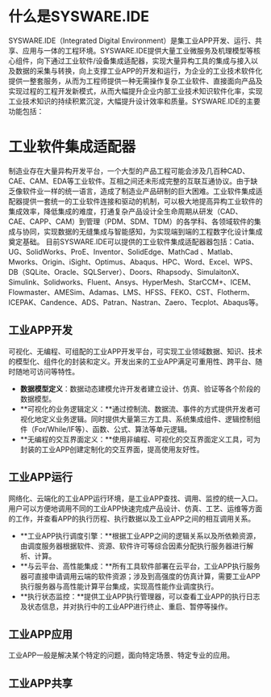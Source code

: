 # 什么是SYSWARE.IDE
SYSWARE.IDE（Integrated Digital Environment）是集工业APP开发、运行、共享、应用与一体的工程环境。SYSWARE.IDE提供大量工业微服务及机理模型等核心组件，向下通过工业软件/设备集成适配器，实现大量异构工具的集成与接入以及数据的采集与转换，向上支撑工业APP的开发和运行，为企业的工业技术软件化提供一整套服务，从而为工程师提供一种无需操作复杂工业软件、直接面向产品及实现过程的工程开发新模式，从而大幅提升企业内部工业技术知识软件化率，实现工业技术知识的持续积累沉淀，大幅提升设计效率和质量。SYSWARE.IDE的主要功能包括：
# 工业软件集成适配器
制造业存在大量异构开发平台，一个大型的产品工程可能会涉及几百种CAD、CAE、CAM、EDA等工业软件。互相之间还未形成完整的互联互通协议。由于缺乏像软件业一样的统一语言，造成了制造业产品研制的巨大困难。工业软件集成适配器提供一套统一的工业软件连接和驱动的机制，可以极大地提高异构工业软件的集成效率，降低集成的难度，打通复杂产品设计全生命周期从研发（CAD、CAE、CAPP、CAM）到管理（PDM、SDM、TDM）的各学科、各领域软件的集成与协同，实现数据的无缝集成与智能感知，为实现端到端的工程数字化设计集成奠定基础。
目前SYSWARE.IDE可以提供的工业软件集成适配器器包括：Catia、UG、SolidWorks、ProE、Inventor、SolidEdge、MathCad 、Matlab、Mworks、Origin、iSight、Optimus、Abaqus、HPC、Word、Excel、WPS、DB（SQLite、Oracle、SQLServer）、Doors、Rhapsody、SimulaitonX、Simulink、Solidworks、Fluent、Ansys、HyperMesh、StarCCM+、ICEM、Flowmaster、AMESim、Adamas、LMS、HFSS、FEKO、CST、Flotherm、ICEPAK、Candence、ADS、Patran、Nastran、Zaero、Tecplot、Abaqus等。
## 工业APP开发
可视化、无编程、可组配的工业APP开发平台，可实现工业领域数据、知识、技术的模型化、组件化的封装和定义。开发出来的工业APP满足可重用性、跨平台、随时随地可访问等特性。
- **数据模型定义**：数据动态建模允许开发者建立设计、仿真、验证等各个阶段的数据模型。
- **可视化的业务逻辑定义：**通过控制流、数据流、事件的方式提供开发者可视化地定义业务逻辑。同时提供大量第三方工具、系统集成组件、逻辑控制组件（For/While/IF等）、函数、公式、算法等单元逻辑。
- **无编程的交互界面定义：**使用非编程、可视化的交互界面定义工具，可为封装的工业APP创建定制化的交互界面，提高使用友好性。
## 工业APP运行
网络化、云端化的工业APP运行环境，是工业APP查找、调用、监控的统一入口。用户可以方便地调用不同的工业APP快速完成产品设计、仿真、工艺、运维等方面的工作，并查看APP的执行历程、执行数据以及工业APP之间的相互调用关系。
- **工业APP执行调度引擎：**根据工业APP之间的逻辑关系以及所依赖资源，由调度服务器根据软件、资源、软件许可等综合因素分配执行服务器进行解析、计算。
- **与云平台、高性能集成：**所有工具软件部署在云平台，工业APP执行服务器可直接申请调用云端的软件资源；涉及到高强度的仿真计算，需要工业APP执行服务器与高性能计算平台集成，实现高性能作业调度执行。
- **执行状态监控：**提供工业APP执行管理器，可以查看工业APP的执行日志及状态信息，并对执行中的工业APP进行终止、重启、暂停等操作。
## 工业APP应用
工业APP一般是解决某个特定的问题，面向特定场景、特定专业的应用。
## 工业APP共享

